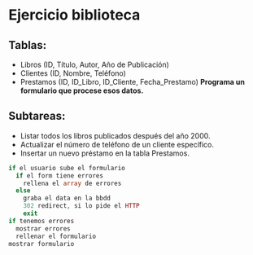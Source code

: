 # Ejercicio biblioteca
## Tablas:

- Libros (ID, Título, Autor, Año de Publicación)
- Clientes (ID, Nombre, Teléfono)
- Prestamos (ID, ID_Libro, ID_Cliente, Fecha_Prestamo)
**Programa un formulario que procese esos datos.**

## Subtareas:

- Listar todos los libros publicados después del año 2000.
- Actualizar el número de teléfono de un cliente específico.
- Insertar un nuevo préstamo en la tabla Prestamos.




```php
if el usuario sube el formulario
  if el form tiene errores
    rellena el array de errores
  else
    graba el data en la bbdd
    302 redirect, si lo pide el HTTP
    exit
if tenemos errores
  mostrar errores
  rellenar el formulario
mostrar formulario
```